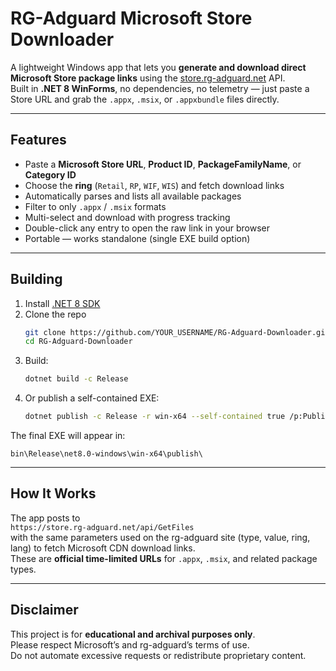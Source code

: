 # RG-Adguard Microsoft Store Downloader

A lightweight Windows app that lets you **generate and download direct Microsoft Store package links** using the [store.rg-adguard.net](https://store.rg-adguard.net/) API.  
Built in **.NET 8 WinForms**, no dependencies, no telemetry — just paste a Store URL and grab the `.appx`, `.msix`, or `.appxbundle` files directly.

---

## Features
- Paste a **Microsoft Store URL**, **Product ID**, **PackageFamilyName**, or **Category ID**  
- Choose the **ring** (`Retail`, `RP`, `WIF`, `WIS`) and fetch download links  
- Automatically parses and lists all available packages  
- Filter to only `.appx` / `.msix` formats  
- Multi-select and download with progress tracking  
- Double-click any entry to open the raw link in your browser  
- Portable — works standalone (single EXE build option)

---

## Building
1. Install [.NET 8 SDK](https://dotnet.microsoft.com/download)
2. Clone the repo  
   ```bash
   git clone https://github.com/YOUR_USERNAME/RG-Adguard-Downloader.git
   cd RG-Adguard-Downloader
   ```
3. Build:
   ```bash
   dotnet build -c Release
   ```
4. Or publish a self-contained EXE:
   ```bash
   dotnet publish -c Release -r win-x64 --self-contained true /p:PublishSingleFile=true
   ```

The final EXE will appear in:
```
bin\Release\net8.0-windows\win-x64\publish\
```

---

## How It Works
The app posts to  
`https://store.rg-adguard.net/api/GetFiles`  
with the same parameters used on the rg-adguard site (type, value, ring, lang) to fetch Microsoft CDN download links.  
These are **official time-limited URLs** for `.appx`, `.msix`, and related package types.

---

## Disclaimer
This project is for **educational and archival purposes only**.  
Please respect Microsoft’s and rg-adguard’s terms of use.  
Do not automate excessive requests or redistribute proprietary content.

